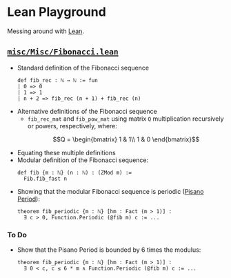 # Lean Playground

Messing around with [Lean](https://github.com/leanprover/lean4).

## [`misc/Misc/Fibonacci.lean`](./misc/Misc/Fibonacci.lean)
- Standard definition of the Fibonacci sequence
  ```lean
  def fib_rec : ℕ → ℕ := fun
  | 0 => 0
  | 1 => 1
  | n + 2 => fib_rec (n + 1) + fib_rec (n)
  ```
- Alternative definitions of the Fibonacci sequence
  - `fib_rec_mat` and `fib_pow_mat` using matrix `Q` multiplication recursively or powers, respectively, where:
    ```math
    Q = \begin{bmatrix}
      1 & 1\\
      1 & 0
    \end{bmatrix}
    ```
- Equating these multiple definitions
- Modular definition of the Fibonacci sequence:
  ```lean
  def fib {m : ℕ} (n : ℕ) : (ZMod m) :=
    Fib.fib_fast n
  ```
- Showing that the modular Fibonacci sequence is periodic ([Pisano Period]):
  ```lean
  theorem fib_periodic {m : ℕ} [hm : Fact (m > 1)] :
    ∃ c > 0, Function.Periodic (@fib m) c := ...
  ```

### To Do
- Show that the Pisano Period is bounded by 6 times the modulus:
  ```lean
  theorem fib_periodic {m : ℕ} [hm : Fact (m > 1)] :
    ∃ 0 < c, c ≤ 6 * m ∧ Function.Periodic (@fib m) c := ...
  ```

[Lean]: https://github.com/leanprover/lean4
[Pisano Period]: https://en.wikipedia.org/wiki/Pisano_period
